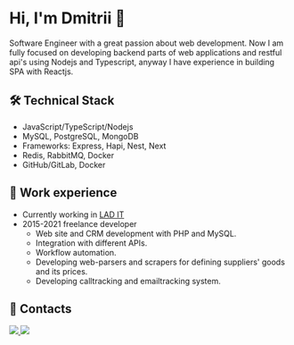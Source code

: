 # Hi, I'm Dmitrii 👋
Software Engineer with a great passion about web development. Now I am fully focused on developing backend parts of web applications and restful api's using Nodejs and Typescript, anyway I have experience in building SPA with Reactjs.

## 🛠 Technical Stack
*   JavaScript/TypeScript/Nodejs
*   MySQL, PostgreSQL, MongoDB
*   Frameworks: Express, Hapi, Nest, Next
*   Redis, RabbitMQ, Docker
*   GitHub/GitLab, Docker

## 🥅 Work experience
* Currently working in [LAD IT](https://www.linkedin.com/company/it-company-lad/)
* 2015-2021 freelance developer
  * Web site and CRM development with PHP and MySQL.
  * Integration with different APIs.
  * Workflow automation.
  * Developing web-parsers and scrapers for defining suppliers' goods and its prices.
  * Developing calltracking and emailtracking system.

## 📱 Contacts
<a href="https://t.me/dimal_xeev" target="_blank">
  <img src="https://img.shields.io/badge/Telegram-2CA5E0?style=for-the-badge&logo=telegram&logoColor=white"/>
</a>
<a href="https://www.linkedin.com/in/dmitri-alekseev-3284711a9/" target="_blank">
    <img src="https://img.shields.io/badge/LinkedIn-0077B5?style=for-the-badge&logo=linkedin&logoColor=white"/>
  </a>
